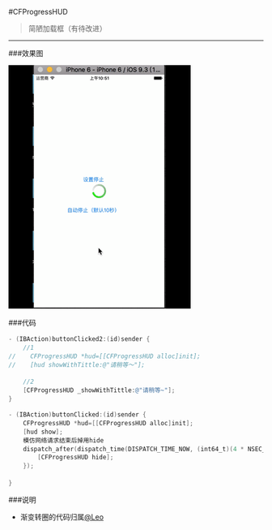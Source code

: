 #CFProgressHUD

>简陋加载框（有待改进）

--------

###效果图

![image](https://github.com/TabCen/ImageFile/blob/master/CFProgressHUD.gif)

###代码
```objectivec
- (IBAction)buttonClicked2:(id)sender {
    //1
//    CFProgressHUD *hud=[[CFProgressHUD alloc]init];
//    [hud showWithTittle:@"请稍等～"];
    
    //2
    [CFProgressHUD _showWithTittle:@"请稍等~"];
}
```
```objectivec
- (IBAction)buttonClicked:(id)sender {
    CFProgressHUD *hud=[[CFProgressHUD alloc]init];
    [hud show];
    模仿网络请求结束后掉用hide
    dispatch_after(dispatch_time(DISPATCH_TIME_NOW, (int64_t)(4 * NSEC_PER_SEC)), dispatch_get_main_queue(), ^{
        [CFProgressHUD hide];
    });
    
}
```

###说明

* 渐变转圈的代码归属[@Leo](https://github.com/LeoMobileDeveloper/WCGradientCircleLayer)




